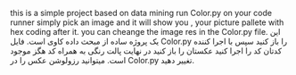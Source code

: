 this is a simple project based on data mining 
run Color.py on your code runner simply pick an image and it will show you , your picture pallete with hex coding after it.
you can cheange the image res in the Color.py file.
 این یک پروژه ساده از مبحث داده کاوی است.
 فایل Color.py را باز کنید سپس با اجرا کننده کدتان کد را اجرا کنید عکستان را باز کنید در نهایت پالت رنگی به همراه کد هگز موجود است.
 میتوانید رزولوشن عکس را در Color.py تغییر دهید.
